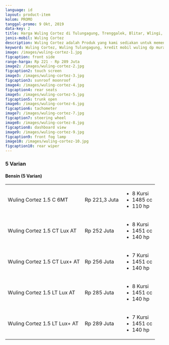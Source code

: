 ```yaml
---
language: id
layout: product-item
kolom: PROMO
tanggal-promo: 9 Okt, 2019
data-key: 2
title: Harga Wuling Cortez di Tulungagung, Trenggalek, Blitar, Wlingi, Kediri, Pare dan Nganjuk
jenis-mobil: Wuling Cortez
description: Wuling Cortez adalah Produk yang kami sediakan untuk memenuhi kebutuhan Anda, Update PROMO, DISKON, PRODUK BARU dan HARGA TERBARU tentang Wuling Cortez di sini.
keyword: Wuling Cortez, Wuling Tulungagung, kredit mobil wuling dp murah, kredit dp murah wuling, mobil wulling, harga kredit wuling, wuling harga kredit, harga mobil baru wuling, wu ling confero, harga baru wuling, harga terbaru wuling, berapa harga wuling confero, harga wuling confero terbaru, bengkel resmi wuling
image: /images/wuling-cortez-1.jpg
figcaption: front side
range-harga: Rp 221 - Rp 289 Juta
image2: /images/wuling-cortez-2.jpg
figcaption2: touch screen
image3: /images/wuling-cortez-3.jpg
figcaption3: sunroof moonroof
image4: /images/wuling-cortez-4.jpg
figcaption4: rear seats
image5: /images/wuling-cortez-5.jpg
figcaption5: trunk open
image6: /images/wuling-cortez-6.jpg
figcaption6: tachometer
image7: /images/wuling-cortez-7.jpg
figcaption7: steering wheel
image8: /images/wuling-cortez-8.jpg
figcaption8: dashboard view
image9: /images/wuling-cortez-9.jpg
figcaption9: front fog lamp
image10: /images/wuling-cortez-10.jpg
figcaption10: rear wiper
---
```

<amp-accordion class="border-top">
    <section>
        <h3>5 Varian</h3>
        <amp-accordion>
            <section>
                <h4>Bensin <span>(5 Varian)</span>
                </h4>
                <div class="variants-compare-list">
                    <table>
                        <tbody>
                            <tr>
                                <td>
                                    <a title="Wuling Cortez 1.5 C 6MT">Wuling Cortez 1.5 C 6MT </a>
                                </td>
                                <td>
                                    <span class="card-panel-price">Rp 221,3 Juta</span>
                                </td>
                                <td>
                                    <ul class="card-panel-list">
                                        <li>8 Kursi</li>
                                        <li>1485 cc</li>
                                        <li>110 hp</li>
                                    </ul>
                                </td>
                            </tr>
                            <tr>
                                <td>
                                    <a title="Wuling Cortez 1.5 CT Lux AT">Wuling Cortez 1.5 CT Lux AT </a>
                                </td>
                                <td>
                                    <span class="card-panel-price">Rp 252 Juta</span>
                                </td>
                                <td>
                                    <ul class="card-panel-list">
                                        <li>8 Kursi</li>
                                        <li>1451 cc</li>
                                        <li>140 hp</li>
                                    </ul>
                                </td>
                            </tr>
                            <tr>
                                <td>
                                    <a title="Wuling Cortez 1.5 CT Lux+ AT">Wuling Cortez 1.5 CT Lux+ AT </a>
                                </td>
                                <td>
                                    <span class="card-panel-price">Rp 256 Juta</span>
                                </td>
                                <td>
                                    <ul class="card-panel-list">
                                        <li>7 Kursi</li>
                                        <li>1451 cc</li>
                                        <li>140 hp</li>
                                    </ul>
                                </td>
                            </tr>
                            <tr>
                                <td>
                                    <a title="Wuling Cortez 1.5 LT Lux AT">Wuling Cortez 1.5 LT Lux AT </a>
                                </td>
                                <td>
                                    <span class="card-panel-price">Rp 285 Juta</span>
                                </td>
                                <td>
                                    <ul class="card-panel-list">
                                        <li>8 Kursi</li>
                                        <li>1451 cc</li>
                                        <li>140 hp</li>
                                    </ul>
                                </td>
                            </tr>
                            <tr>
                                <td>
                                    <a title="Wuling Cortez 1.5 LT Lux+ AT">Wuling Cortez 1.5 LT Lux+ AT </a>
                                </td>
                                <td>
                                    <span class="card-panel-price">Rp 289 Juta</span>
                                </td>
                                <td>
                                    <ul class="card-panel-list">
                                        <li>7 Kursi</li>
                                        <li>1451 cc</li>
                                        <li>140 hp</li>
                                    </ul>
                                </td>
                            </tr>
                        </tbody>
                    </table>
                </div>
            </section>
        </amp-accordion>
    </section>
</amp-accordion>
